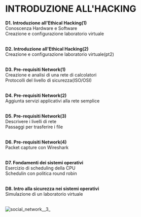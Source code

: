 <h1> INTRODUZIONE ALL'HACKING </h1>
<b>  D1. Introduzione all'Ethical Hacking(1) </b>
 <br> Conoscenza Hardware e Software
 <br> Creazione e configurazione laboratorio virtuale
 
<b> <br> D2. Introduzione all'Ethical Hacking(2) </b>
 <br> Creazione e configurazione laboratorio virtuale(pt2)

<b> <br> D3. Pre-requisiti Network(1) </b>
 <br> Creazione e analisi di una rete di calcolatori
 <br> Protocolli del livello di sicurezza(ISO/OSI)

<b> <br> D4. Pre-requisiti Network(2) </b>
 <br> Aggiunta servizi applicativi alla rete semplice

<b> <br> D5. Pre-requisiti Network(3) </b>
 <br> Descrivere i livelli di rete
 <br> Passaggi per trasferire i file

<b> <br> D6. Pre-requisiti Network(4) </b>
 <br> Packet capture con Wireshark

<b> <br> D7. Fondamenti dei sistemi operativi </b>
 <br> Esercizio di scheduling della CPU
 <br> Schedulin con politica round robin

<b> <br> D8. Intro alla sicurezza nei sistemi operativi </b>
 <br> Simulazione di un laboratorio virtuale

 <br> ![social_network__3_](https://github.com/Jenovia02/Cybersecurity-Analyst/assets/134729946/dde87970-5e3e-4311-9478-5c2e1d87b6a1)
